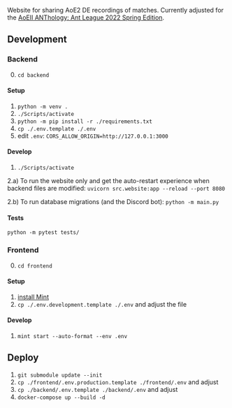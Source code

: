 Website for sharing AoE2 DE recordings of matches. Currently adjusted for the [AoEII ANThology: Ant League 2022 Spring Edition](https://play.toornament.com/pl/tournaments/5304504147050160128/).

## Development

### Backend

0. `cd backend`

#### Setup

1. `python -m venv .`
2. `./Scripts/activate`
3. `python -m pip install -r ./requirements.txt`
4. `cp ./.env.template ./.env`
5. edit `.env`: `CORS_ALLOW_ORIGIN=http://127.0.0.1:3000`

#### Develop

1. `./Scripts/activate`

2.a) To run the website only and get the auto-restart experience when backend files are modified:
`uvicorn src.website:app --reload --port 8080`

2.b) To run database migrations (and the Discord bot):
`python -m main.py`


#### Tests

`python -m pytest tests/`


### Frontend

0. `cd frontend`

#### Setup

1. [install Mint](https://www.mint-lang.com/install)
2. `cp ./.env.development.template ./.env` and adjust the file

#### Develop

1. `mint start --auto-format --env .env`


## Deploy

1. `git submodule update --init`
2. `cp ./frontend/.env.production.template ./frontend/.env` and adjust
3. `cp ./backend/.env.template ./backend/.env` and adjust
4. `docker-compose up --build -d`

